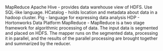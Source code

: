 MapReduce
Apache Hive - provides data warehouse view of HDFS. Use SQL-like language.
HCatalog - holds location and metadata about data in a hadoop cluster.
Pig - language for expressing data analysis
HDP - Hortonworks Data Platform
MapReduce - MapReduce is a two stage framework for algorithmic processing of data. The input data is segmented and placed on HDFS. The mapper runs on the segmented data, processing it in parallel, and the results of the parallel processing are brought together and  summarized by the reducer.
